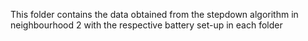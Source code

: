 This folder contains the data obtained from the stepdown algorithm in neighbourhood 2 with the respective battery set-up in each folder
